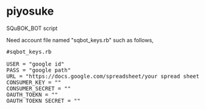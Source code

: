 piyosuke
========

SQuBOK_BOT script

Need account file named "sqbot_keys.rb" such as follows,

<pre>
#sqbot_keys.rb

USER = "google id"
PASS = "google path"
URL = "https://docs.google.com/spreadsheet/your spread sheet URL"
CONSUMER_KEY = ""
CONSUMER_SECRET = ""
OAUTH_TOEKN = ""
OAUTH_TOEKN_SECRET = ""
</pre>